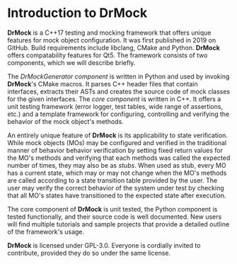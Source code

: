 # Introduction to DrMock

**DrMock** is a C++17 testing and mocking framework
that offers unique features for mock object configuration.
It was first published in 2019 on GitHub.
Build requirements include libclang, CMake and Python.
**DrMock** offers compatability features for Qt5.
The framework consists of two components, which we will describe
briefly.

The _DrMockGenerator component_ is written in Python and used by
invoking **DrMock**'s CMake macros. 
It parses C++ header files that contain interfaces, extracts their ASTs
and creates the source code of mock classes for the given interfaces.
The _core component_ is written in C++. 
It offers a unit testing framework (error logger, test tables, wide
range of assertions, etc.) and a template framework for
configuring, controlling and verifying the behavior of the mock object's
methods.

An entirely unique feature of **DrMock** is its applicability to state
verification.
While mock objects (MOs) may be configured and verified in the
traditional manner of behavior behavior verification by setting fixed
return values for the MO's methods and verifying that each methods was
called the expected number of times, they may also be as _stubs_.
When used as stub, every MO has a current state, which may or may not
change when the MO's methods are called according to a state transition
table provided by the user.
The user may verify the correct behavior of the system under test by
checking that all MO's states have transitioned to the expected state
after execution.

The core component of **DrMock** is unit tested, the Python component is
tested functionally, and their source code is well documented.
New users will find multiple tutorials and sample projects that provide
a detailed outline of the framework's usage.

**DrMock** is licensed under GPL-3.0. Everyone is cordially invited to
contribute, provided they do so under the same license.
